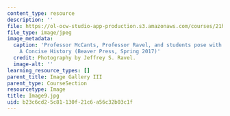 ```yaml
---
content_type: resource
description: ''
file: https://ol-ocw-studio-app-production.s3.amazonaws.com/courses/21h-343j-making-books-the-renaissance-and-today-spring-2016/b23c6cd25c81130f21c6a56c32b03c1f_Image9.jpg
file_type: image/jpeg
image_metadata:
  caption: 'Professor McCants, Professor Ravel, and students pose with copies of Astronomy:
    A Concise History (Beaver Press, Spring 2017)'
  credit: Photography by Jeffrey S. Ravel.
  image-alt: ''
learning_resource_types: []
parent_title: Image Gallery III
parent_type: CourseSection
resourcetype: Image
title: Image9.jpg
uid: b23c6cd2-5c81-130f-21c6-a56c32b03c1f
---
```


